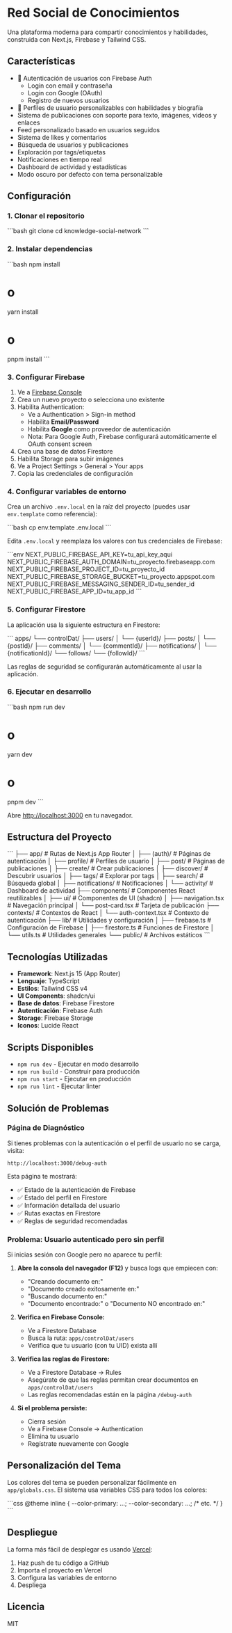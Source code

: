 # Red Social de Conocimientos

Una plataforma moderna para compartir conocimientos y habilidades, construida con Next.js, Firebase y Tailwind CSS.

## Características

- 🔐 Autenticación de usuarios con Firebase Auth
  - Login con email y contraseña
  - Login con Google (OAuth)
  - Registro de nuevos usuarios
- 👤 Perfiles de usuario personalizables con habilidades y biografía
- Sistema de publicaciones con soporte para texto, imágenes, videos y enlaces
- Feed personalizado basado en usuarios seguidos
- Sistema de likes y comentarios
- Búsqueda de usuarios y publicaciones
- Exploración por tags/etiquetas
- Notificaciones en tiempo real
- Dashboard de actividad y estadísticas
- Modo oscuro por defecto con tema personalizable

## Configuración

### 1. Clonar el repositorio

\`\`\`bash
git clone <tu-repositorio>
cd knowledge-social-network
\`\`\`

### 2. Instalar dependencias

\`\`\`bash
npm install
# o
yarn install
# o
pnpm install
\`\`\`

### 3. Configurar Firebase

1. Ve a [Firebase Console](https://console.firebase.google.com/)
2. Crea un nuevo proyecto o selecciona uno existente
3. Habilita Authentication:
   - Ve a Authentication > Sign-in method
   - Habilita **Email/Password**
   - Habilita **Google** como proveedor de autenticación
   - Nota: Para Google Auth, Firebase configurará automáticamente el OAuth consent screen
4. Crea una base de datos Firestore
5. Habilita Storage para subir imágenes
6. Ve a Project Settings > General > Your apps
7. Copia las credenciales de configuración

### 4. Configurar variables de entorno

Crea un archivo `.env.local` en la raíz del proyecto (puedes usar `env.template` como referencia):

\`\`\`bash
cp env.template .env.local
\`\`\`

Edita `.env.local` y reemplaza los valores con tus credenciales de Firebase:

\`\`\`env
NEXT_PUBLIC_FIREBASE_API_KEY=tu_api_key_aqui
NEXT_PUBLIC_FIREBASE_AUTH_DOMAIN=tu_proyecto.firebaseapp.com
NEXT_PUBLIC_FIREBASE_PROJECT_ID=tu_proyecto_id
NEXT_PUBLIC_FIREBASE_STORAGE_BUCKET=tu_proyecto.appspot.com
NEXT_PUBLIC_FIREBASE_MESSAGING_SENDER_ID=tu_sender_id
NEXT_PUBLIC_FIREBASE_APP_ID=tu_app_id
\`\`\`

### 5. Configurar Firestore

La aplicación usa la siguiente estructura en Firestore:

\`\`\`
apps/
  └── controlDat/
      ├── users/
      │   └── {userId}/
      ├── posts/
      │   └── {postId}/
      ├── comments/
      │   └── {commentId}/
      ├── notifications/
      │   └── {notificationId}/
      └── follows/
          └── {followId}/
\`\`\`

Las reglas de seguridad se configurarán automáticamente al usar la aplicación.

### 6. Ejecutar en desarrollo

\`\`\`bash
npm run dev
# o
yarn dev
# o
pnpm dev
\`\`\`

Abre [http://localhost:3000](http://localhost:3000) en tu navegador.

## Estructura del Proyecto

\`\`\`
├── app/                    # Rutas de Next.js App Router
│   ├── (auth)/            # Páginas de autenticación
│   ├── profile/           # Perfiles de usuario
│   ├── post/              # Páginas de publicaciones
│   ├── create/            # Crear publicaciones
│   ├── discover/          # Descubrir usuarios
│   ├── tags/              # Explorar por tags
│   ├── search/            # Búsqueda global
│   ├── notifications/     # Notificaciones
│   └── activity/          # Dashboard de actividad
├── components/            # Componentes React reutilizables
│   ├── ui/               # Componentes de UI (shadcn)
│   ├── navigation.tsx    # Navegación principal
│   └── post-card.tsx     # Tarjeta de publicación
├── contexts/             # Contextos de React
│   └── auth-context.tsx  # Contexto de autenticación
├── lib/                  # Utilidades y configuración
│   ├── firebase.ts       # Configuración de Firebase
│   ├── firestore.ts      # Funciones de Firestore
│   └── utils.ts          # Utilidades generales
└── public/               # Archivos estáticos
\`\`\`

## Tecnologías Utilizadas

- **Framework**: Next.js 15 (App Router)
- **Lenguaje**: TypeScript
- **Estilos**: Tailwind CSS v4
- **UI Components**: shadcn/ui
- **Base de datos**: Firebase Firestore
- **Autenticación**: Firebase Auth
- **Storage**: Firebase Storage
- **Iconos**: Lucide React

## Scripts Disponibles

- `npm run dev` - Ejecutar en modo desarrollo
- `npm run build` - Construir para producción
- `npm run start` - Ejecutar en producción
- `npm run lint` - Ejecutar linter

## Solución de Problemas

### Página de Diagnóstico

Si tienes problemas con la autenticación o el perfil de usuario no se carga, visita:

```
http://localhost:3000/debug-auth
```

Esta página te mostrará:
- ✅ Estado de la autenticación de Firebase
- ✅ Estado del perfil en Firestore
- ✅ Información detallada del usuario
- ✅ Rutas exactas en Firestore
- ✅ Reglas de seguridad recomendadas

### Problema: Usuario autenticado pero sin perfil

Si inicias sesión con Google pero no aparece tu perfil:

1. **Abre la consola del navegador (F12)** y busca logs que empiecen con:
   - "Creando documento en:"
   - "Documento creado exitosamente en:"
   - "Buscando documento en:"
   - "Documento encontrado:" o "Documento NO encontrado en:"

2. **Verifica en Firebase Console:**
   - Ve a Firestore Database
   - Busca la ruta: `apps/controlDat/users`
   - Verifica que tu usuario (con tu UID) exista allí

3. **Verifica las reglas de Firestore:**
   - Ve a Firestore Database → Rules
   - Asegúrate de que las reglas permitan crear documentos en `apps/controlDat/users`
   - Las reglas recomendadas están en la página `/debug-auth`

4. **Si el problema persiste:**
   - Cierra sesión
   - Ve a Firebase Console → Authentication
   - Elimina tu usuario
   - Regístrate nuevamente con Google

## Personalización del Tema

Los colores del tema se pueden personalizar fácilmente en `app/globals.css`. El sistema usa variables CSS para todos los colores:

\`\`\`css
@theme inline {
  --color-primary: ...;
  --color-secondary: ...;
  /* etc. */
}
\`\`\`

## Despliegue

La forma más fácil de desplegar es usando [Vercel](https://vercel.com):

1. Haz push de tu código a GitHub
2. Importa el proyecto en Vercel
3. Configura las variables de entorno
4. Despliega

## Licencia

MIT
